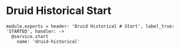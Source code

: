 
# Druid Historical Start

    module.exports = header: 'Druid Historical # Start', label_true: 'STARTED', handler: ->
      @service.start
        name: 'druid-historical'
